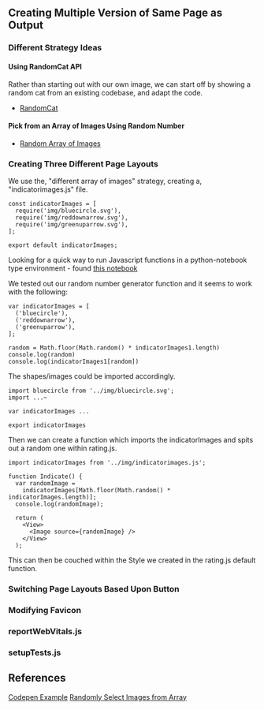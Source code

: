 ## Creating Multiple Version of Same Page as Output

### Different Strategy Ideas

#### Using RandomCat API

Rather than starting out with our own image, we can start off by showing a random cat from an existing codebase, and adapt the code.

* [RandomCat](https://medium.com/@shridharkamat10/how-to-make-a-random-cat-image-generator-with-react-and-cat-api-c52a093d8b42)

#### Pick from an Array of Images Using Random Number

* [Random Array of Images](https://stackoverflow.com/questions/61531025/how-do-i-display-a-random-image-retrieved-from-an-array-in-react-native)

### Creating Three Different Page Layouts

We use the, "different array of images" strategy, creating a, "indicatorimages.js" file.

```
const indicatorImages = [
  require('img/bluecircle.svg'),
  require('img/reddownarrow.svg'),
  require('img/greenuparrow.svg'),
];

export default indicatorImages;
```
Looking for a quick way to run Javascript functions in a python-notebook type environment - found [this notebook](https://colab.research.google.com/gist/korakot/22abd6eccac229e9cb9a027b088b50d6/notebook.ipynb#scrollTo=mz_hl90xmPFW)

We tested out our random number generator function and it seems to work with the following:

```
var indicatorImages = [
  ('bluecircle'),
  ('reddownarrow'),
  ('greenuparrow'),
];

random = Math.floor(Math.random() * indicatorImages1.length)
console.log(random)
console.log(indicatorImages1[random])

```
The shapes/images could be imported accordingly.

```
import bluecircle from '../img/bluecircle.svg';
import ...~

var indicatorImages ...

export indicatorImages

```
Then we can create a function which imports the indicatorImages and spits out a random one within rating.js.

```
import indicatorImages from '../img/indicatorimages.js';

function Indicate() {
  var randomImage =
    indicatorImages[Math.floor(Math.random() * indicatorImages.length)];
  console.log(randomImage);

  return (
    <View>
      <Image source={randomImage} />
    </View>
  );

```
This can then be couched within the Style we created in the rating.js default function.


### Switching Page Layouts Based Upon Button


### Modifying Favicon


### reportWebVitals.js

### setupTests.js

## References

[Codepen Example](https://codepen.io/Ruegen/pen/oYpEbm)
[Randomly Select Images from Array](https://stackoverflow.com/questions/59805808/randomly-select-images-from-a-an-array-in-react-native)

